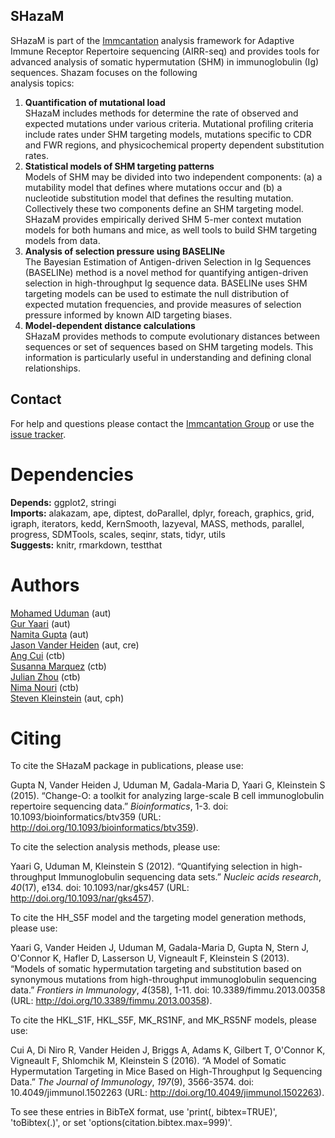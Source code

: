 SHazaM
-------------------------------------------------------------------------------

SHazaM is part of the [Immcantation](http://immcantation.readthedocs.io) 
analysis framework for Adaptive Immune Receptor Repertoire sequencing 
(AIRR-seq) and provides tools for advanced analysis of somatic hypermutation 
(SHM) in immunoglobulin (Ig) sequences. Shazam focuses on the following  
analysis topics:

1. **Quantification of mutational load**  
   SHazaM includes methods for determine the rate of observed and expected 
   mutations under various criteria. Mutational profiling criteria include 
   rates under SHM targeting models, mutations specific to CDR and FWR 
   regions, and physicochemical property dependent substitution rates.
2. **Statistical models of SHM targeting patterns**  
   Models of SHM may be divided into two independent components: 
   (a) a mutability model that defines where mutations occur and (b) a 
   nucleotide substitution model that defines the resulting mutation. 
   Collectively these two components define an SHM targeting model.
   SHazaM provides empirically derived SHM 5-mer context mutation models 
   for both humans and mice, as well tools to build SHM targeting models
   from data. 
3. **Analysis of selection pressure using BASELINe**  
   The Bayesian Estimation of Antigen-driven Selection in Ig Sequences 
   (BASELINe) method is a novel method for quantifying antigen-driven 
   selection in high-throughput Ig sequence data. BASELINe uses SHM 
   targeting models can be used to estimate the null distribution of 
   expected mutation frequencies, and provide measures of selection 
   pressure informed by known AID targeting biases.
4. **Model-dependent distance calculations**  
   SHazaM provides methods to compute evolutionary distances between 
   sequences or set of sequences based on SHM targeting models. This 
   information is particularly useful in understanding and defining 
   clonal relationships.

Contact
-------------------------------------------------------------------------------

For help and questions please contact the [Immcantation Group](mailto:immcantation@googlegroups.com)
or use the [issue tracker](https://bitbucket.org/kleinstein/shazam/issues?status=new&status=open).


# Dependencies

**Depends:** ggplot2, stringi  
**Imports:** alakazam, ape, diptest, doParallel, dplyr, foreach, graphics, grid, igraph, iterators, kedd, KernSmooth, lazyeval, MASS, methods, parallel, progress, SDMTools, scales, seqinr, stats, tidyr, utils  
**Suggests:** knitr, rmarkdown, testthat


# Authors

[Mohamed Uduman](mailto:mohamed.uduman@yale.edu) (aut)  
[Gur Yaari](mailto:gur.yaari@biu.ac.il) (aut)  
[Namita Gupta](mailto:namita.gupta@yale.edu) (aut)  
[Jason Vander Heiden](mailto:jason.vanderheiden@yale.edu) (aut, cre)  
[Ang Cui](mailto:angcui@mit.edu) (ctb)  
[Susanna Marquez](mailto:susanna.marquez@yale.edu) (ctb)  
[Julian Zhou](mailto:julian.zhou@yale.edu) (ctb)  
[Nima Nouri](mailto:nima.nouri@yale.edu) (ctb)  
[Steven Kleinstein](mailto:steven.kleinstein@yale.edu) (aut, cph)


# Citing


To cite the SHazaM package in publications, please use:

Gupta N, Vander Heiden J, Uduman M, Gadala-Maria D, Yaari G, Kleinstein S (2015). “Change-O: a toolkit for analyzing large-scale B
cell immunoglobulin repertoire sequencing data.” _Bioinformatics_, 1-3. doi: 10.1093/bioinformatics/btv359 (URL:
http://doi.org/10.1093/bioinformatics/btv359).

To cite the selection analysis methods, please use:

Yaari G, Uduman M, Kleinstein S (2012). “Quantifying selection in high-throughput Immunoglobulin sequencing data sets.” _Nucleic
acids research_, *40*(17), e134. doi: 10.1093/nar/gks457 (URL: http://doi.org/10.1093/nar/gks457).

To cite the HH_S5F model and the targeting model generation methods, please use:

Yaari G, Vander Heiden J, Uduman M, Gadala-Maria D, Gupta N, Stern J, O'Connor K, Hafler D, Lasserson U, Vigneault F, Kleinstein S
(2013). “Models of somatic hypermutation targeting and substitution based on synonymous mutations from high-throughput
immunoglobulin sequencing data.” _Frontiers in Immunology_, *4*(358), 1-11. doi: 10.3389/fimmu.2013.00358 (URL:
http://doi.org/10.3389/fimmu.2013.00358).

To cite the HKL_S1F, HKL_S5F, MK_RS1NF, and MK_RS5NF models, please use:

Cui A, Di Niro R, Vander Heiden J, Briggs A, Adams K, Gilbert T, O'Connor K, Vigneault F, Shlomchik M, Kleinstein S (2016). “A
Model of Somatic Hypermutation Targeting in Mice Based on High-Throughput Ig Sequencing Data.” _The Journal of Immunology_,
*197*(9), 3566-3574. doi: 10.4049/jimmunol.1502263 (URL: http://doi.org/10.4049/jimmunol.1502263).

To see these entries in BibTeX format, use 'print(<citation>, bibtex=TRUE)', 'toBibtex(.)', or set
'options(citation.bibtex.max=999)'.

